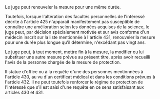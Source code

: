 Le juge peut renouveler la mesure pour une même durée. 


  

Toutefois, lorsque l'altération des facultés personnelles de l'intéressé décrite à l'article 425 n'apparaît manifestement pas susceptible de connaître une amélioration selon les données acquises de la science, le juge peut, par décision spécialement motivée et sur avis conforme d'un médecin inscrit sur la liste mentionnée à l'article 431, renouveler la mesure pour une durée plus longue qu'il détermine, n'excédant pas vingt ans. 


  

Le juge peut, à tout moment, mettre fin à la mesure, la modifier ou lui substituer une autre mesure prévue au présent titre, après avoir recueilli l'avis de la personne chargée de la mesure de protection. 


  

Il statue d'office ou à la requête d'une des personnes mentionnées à l'article 430, au vu d'un certificat médical et dans les conditions prévues à l'article 432. Il ne peut toutefois renforcer le régime de protection de l'intéressé que s'il est saisi d'une requête en ce sens satisfaisant aux articles 430 et 431.


